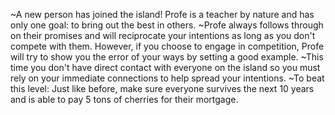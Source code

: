 ~A new person has joined the island! Profe is a teacher by nature and has only one goal: to bring out the best in others.
~Profe always follows through on their promises and will reciprocate your intentions as long as you don't compete with them. However, if you choose to engage in competition, Profe will try to show you the error of your ways by setting a good example.
~This time you don't have direct contact with everyone on the island so you must rely on your immediate connections to help spread your intentions.
~To beat this level: Just like before, make sure everyone survives the next 10 years and is able to pay 5 tons of cherries for their mortgage.
